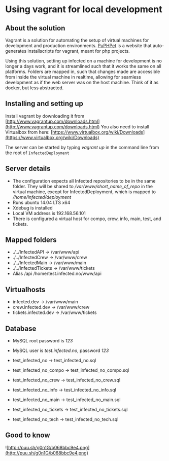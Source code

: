 # Using vagrant for local development

## About the solution

Vagrant is a solution for automating the setup of virtual machines for development and production environments. [PuPHPet](puphpet.com) is a website that auto-generates installscripts for vagrant, meant for php projects.

Using this solution, setting up infected on a machine for development is no longer a days work, and it is streamlined such that it works the same on all platforms. Folders are mapped in, such that changes made are accessible from inside the virtual machine in realtime, allowing for seamless development as if the web server was on the host machine. Think of it as docker, but less abstracted.

## Installing and setting up

Install vagrant by downloading it from [http://www.vagrantup.com/downloads.html](http://www.vagrantup.com/downloads.html)
You also need to install Virtualbox from here: [https://www.virtualbox.org/wiki/Downloads](https://www.virtualbox.org/wiki/Downloads)

The server can be started by typing *vagrant up* in the command line from the root of `InfectedDeployment`

## Server details

 * The configuration expects all Infected repositories to be in the same folder. They will be shared to */var/www/short_name_of_repo* in the virtual machine, except for InfectedDeployment, which is mapped to */home/infected/deployment*
 * Runs ubuntu 14.04 LTS x64
 * Xdebug is installed
 * Local VM address is 192.168.56.101
 * There is configured a virtual host for compo, crew, info, main, test, and tickets.

## Mapped folders

 * ./../InfectedAPI -> /var/www/api
 * ./../InfectedCrew -> /var/www/crew
 * ./../InfectedMain -> /var/www/main
 * ./../InfectedTickets -> /var/www/tickets
 * Alias /api /home/test.infected.no/www/api

## Virtualhosts

 * infected.dev -> /var/www/main
 * crew.infected.dev -> /var/www/crew
 * tickets.infected.dev -> /var/www/tickets

## Database

 * MySQL root password is *123*
 * MySQL user is *test.infected.no*, password *123*

 * test_infected_no -> test_infected_no.sql
 * test_infected_no_compo -> test_infected_no_compo.sql
 * test_infected_no_crew -> test_infected_no_crew.sql
 * test_infected_no_info -> test_infected_no_info.sql
 * test_infected_no_main -> test_infected_no_main.sql
 * test_infected_no_tickets -> test_infected_no_tickets.sql
 * test_infected_no_tech -> test_infected_no_tech.sql

## Good to know

![http://puu.sh/g0n1G/b068bbc9e4.png](http://puu.sh/g0n1G/b068bbc9e4.png)

